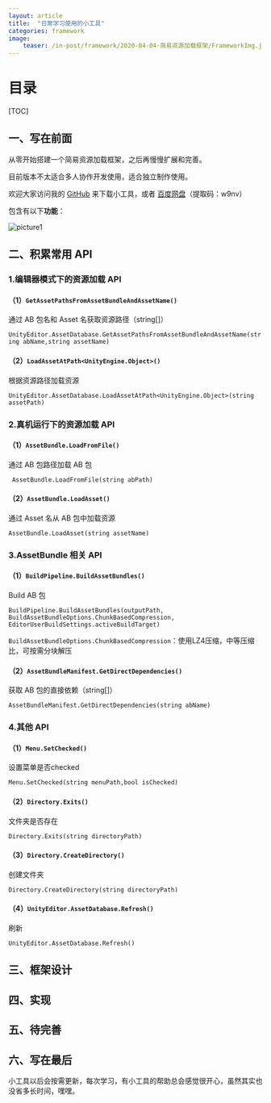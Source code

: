 ```yaml
---
layout: article
title:  "日常学习使用的小工具"
categories: framework
image:
    teaser: /in-post/framework/2020-04-04-简易资源加载框架/FrameworkImg.jpg
---
```


# 目录

[TOC]

## 一、写在前面

从零开始搭建一个简易资源加载框架，之后再慢慢扩展和完善。

目前版本不太适合多人协作开发使用，适合独立制作使用。

欢迎大家访问我的 [GitHub](https://github.com/HuskyTGame/HTUtility) 来下载小工具，或者 [百度网盘](https://pan.baidu.com/s/1n1XGVdSGwfFg3Y9VdEYVaQ)（提取码：w9nv）

包含有以下**功能**：

![picture1](https://huskytgame.github.io/images/in-post/framework/2020-04-04-简易资源加载框架/ScreenShot001.png)

## 二、积累常用 API

### 1.编辑器模式下的资源加载 API

#### （1）``GetAssetPathsFromAssetBundleAndAssetName()``

通过 AB 包名和 Asset 名获取资源路径（string[]）

``UnityEditor.AssetDatabase.GetAssetPathsFromAssetBundleAndAssetName(string abName,string assetName)``

#### （2）``LoadAssetAtPath<UnityEngine.Object>()``

根据资源路径加载资源

``UnityEditor.AssetDatabase.LoadAssetAtPath<UnityEngine.Object>(string assetPath)``

### 2.真机运行下的资源加载 API

#### （1）``AssetBundle.LoadFromFile()``

通过 AB 包路径加载 AB 包

`` AssetBundle.LoadFromFile(string abPath)``

#### （2）``AssetBundle.LoadAsset()``

通过 Asset 名从 AB 包中加载资源

``AssetBundle.LoadAsset(string assetName)``

### 3.AssetBundle 相关 API

#### （1）``BuildPipeline.BuildAssetBundles()``

Build AB 包

``BuildPipeline.BuildAssetBundles(outputPath, BuildAssetBundleOptions.ChunkBasedCompression, EditorUserBuildSettings.activeBuildTarget)``


``BuildAssetBundleOptions.ChunkBasedCompression``：使用LZ4压缩，中等压缩比，可按需分块解压

#### （2）``AssetBundleManifest.GetDirectDependencies()``

获取 AB 包的直接依赖（string[]）

``AssetBundleManifest.GetDirectDependencies(string abName)``

### 4.其他 API

#### （1）``Menu.SetChecked()``

设置菜单是否checked

``Menu.SetChecked(string menuPath,bool isChecked)``

#### （2）``Directory.Exits()``

文件夹是否存在

``Directory.Exits(string directoryPath)``

#### （3）``Directory.CreateDirectory()``

创建文件夹

``Directory.CreateDirectory(string directoryPath)``

#### （4）``UnityEditor.AssetDatabase.Refresh()``

刷新

``UnityEditor.AssetDatabase.Refresh()``

## 三、框架设计









## 四、实现









## 五、待完善









## 六、写在最后

小工具以后会按需更新，每次学习，有小工具的帮助总会感觉很开心，虽然其实也没省多长时间，嘿嘿。